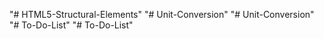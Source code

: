 "# HTML5-Structural-Elements" 
"# Unit-Conversion" 
"# Unit-Conversion" 
"# To-Do-List" 
"# To-Do-List" 
